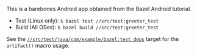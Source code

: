 This is a barebones Android app obtained from the Bazel Android tutorial.

- Test (Linux only): `$ bazel test //src/test:greeter_test`
- Build (All OSes): `$ bazel build //src/test:greeter_test`

See the [`//src/test/java/com/example/bazel:test_deps`](https://github.com/jin/rules_coursier_prototype/blob/77be93cd1f11b1cf627bc55e9460b955d5fa2f50/examples/android_instrumentation_test/src/test/java/com/example/bazel/BUILD#L16) target for the `artifact()` macro usage.
